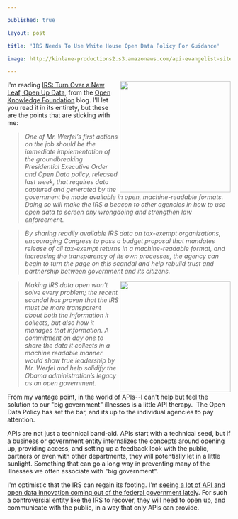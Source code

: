 ---
published: true
layout: post
title: 'IRS Needs To Use White House Open Data Policy For Guidance'
image: http://kinlane-productions2.s3.amazonaws.com/api-evangelist-site/blog/open-knowledge-foundation-logo.jpg
---

<p><a href="https://okfn.org/"><img src="https://s3.amazonaws.com/kinlane-productions2/open-knowledge-foundation/open-knowledge-foundation-logo.jpg" alt="" width="250" align="right" /></a>
<p>I'm reading <a href="http://blog.okfn.org/2013/05/24/irs-turn-over-a-new-leaf-open-up-data/">IRS: Turn Over a New Leaf, Open Up Data</a>, from the <a href="https://okfn.org/">Open Knowledge Foundation</a> blog.  I'll let you read it in its entirety, but these are the points that are sticking with me:
<blockquote><em>One of Mr. Werfel&rsquo;s first actions on the job should be the immediate implementation of the groundbreaking Presidential Executive Order and Open Data policy, released last week, that requires data captured and generated by the government be made available in open, machine-readable formats. Doing so will make the IRS a beacon to other agencies in how to use open data to screen any wrongdoing and strengthen law enforcement.</em></blockquote>
<blockquote><em>By sharing readily available IRS data on tax-exempt organizations, encouraging Congress to pass a budget proposal that mandates release of all tax-exempt returns in a machine-readable format, and increasing the transparency of its own processes, the agency can begin to turn the page on this scandal and help rebuild trust and partnership between government and its citizens.</em></blockquote>
<p><em><img src="https://s3.amazonaws.com/kinlane-productions2/federal-strategy/irs/irs-logo.jpg" alt="" width="250" align="right" /></em>
<blockquote><em>Making IRS data open won&rsquo;t solve every problem; the recent scandal has proven that the IRS must be more transparent about both the information it collects, but also how it manages that information. A commitment on day one to share the data it collects in a machine readable manner would show true leadership by Mr. Werfel and help solidify the Obama administration&rsquo;s legacy as an open government.</em></blockquote>
<p>From my vantage point, in the world of APIs--I can't help but feel the solution to our "big government" illnesses is a little API therapy. &nbsp;The Open Data Policy has set the bar, and its up to the individual agencies to pay attention.
<p>APIs are not just a technical band-aid.   APIs start with a technical seed, but if a business or government entity internalizes the concepts around opening up, providing access, and setting up a feedback look with the public, partners or even with other departments, they will potentially let in a little sunlight.  Something that can go a long way in preventing many of the illnesses we often associate with "big government".
<p>I'm optimistic that the IRS can regain its footing.  I'm <a href="https://www.data.gov/developers/page/developer-resources">seeing a lot of API and open data innovation coming out of the federal government lately</a>.  For such a controversial entity like the IRS to recover, they will need to open up, and communicate with the public, in a way that only APis can provide.

